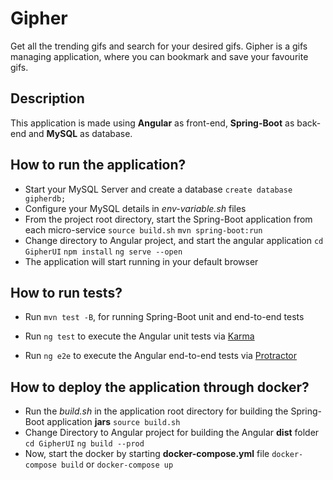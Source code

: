 # Gipher

Get all the trending gifs and search for your desired gifs. Gipher is a gifs managing application, where you can bookmark and save your favourite gifs.

## Description

This application is made using **Angular** as front-end, **Spring-Boot** as back-end and **MySQL** as database.

## How to run the application?

*  Start your MySQL Server and create a database
`create database gipherdb;`
*  Configure your MySQL details in *env-variable.sh* files
*  From the project root directory, start the Spring-Boot application from each micro-service
`source build.sh`
`mvn spring-boot:run`
*  Change directory to Angular project, and start the angular application
`cd GipherUI`
`npm install`
`ng serve --open`
*  The application will start running in your default browser

## How to run tests?

*  Run `mvn test -B`, for running Spring-Boot unit and end-to-end tests 

*  Run `ng test` to execute the Angular unit tests via [Karma](https://karma-runner.github.io)

*  Run `ng e2e` to execute the Angular end-to-end tests via [Protractor](http://www.protractortest.org/)

## How to deploy the application through docker?

*  Run the *build.sh* in the application root directory for building the Spring-Boot application **jars**
`source build.sh`
*  Change Directory to Angular project for building the Angular **dist** folder
`cd GipherUI`
`ng build --prod`
*  Now, start the docker by starting **docker-compose.yml** file
`docker-compose build` or `docker-compose up`
